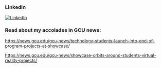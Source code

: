 ### LinkedIn
[![LinkedIn](https://img.shields.io/badge/LinkedIn-%230077B5.svg?logo=linkedin&logoColor=white)](https://www.linkedin.com/in/adam-abrams-flohr-268100223/) 

### Read about my accolades in GCU news:
https://news.gcu.edu/gcu-news/technology-students-launch-into-end-of-program-projects-at-showcase/

https://news.gcu.edu/gcu-news/showcase-orbits-around-students-virtual-reality-projects/


